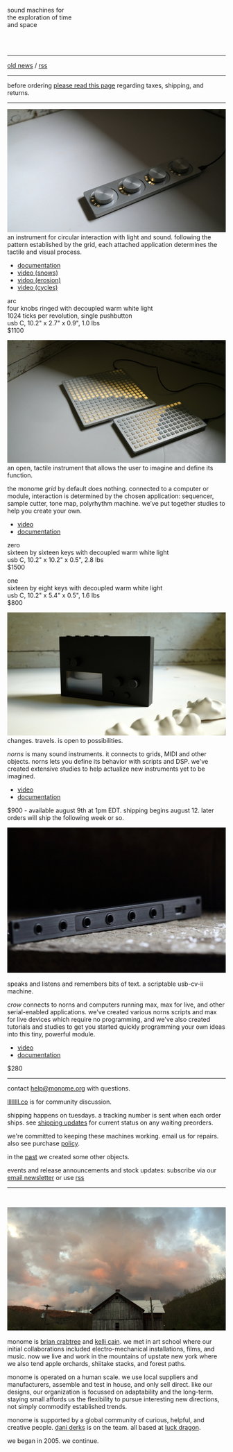 sound machines for   
the exploration of time  
and space

<br/>
<br/>

---


<!--NEWS-->

[old news](/old.html) / [rss](rss.xml)

---

before ordering [please read this page](/policy.html) regarding taxes, shipping, and returns.

---

[![](/image/arc.jpg)](/image/high/arc.jpg)
an instrument for circular interaction with light and sound. following the pattern established by the grid, each attached application determines the tactile and visual process.

  - [documentation](https://monome.org/docs/arc)
  - [video (snows)](https://vimeo.com/1069216011)  
  - [vidoo (erosion)](https://vimeo.com/1072397621)
  - [video (cycles)](https://vimeo.com/1071043221)

<!-- ARC -->

arc  
four knobs ringed with decoupled warm white light  
1024 ticks per revolution, single pushbutton  
usb C, 10.2" x 2.7" x 0.9", 1.0 lbs  
$1100



[![](/image/both.jpg)](/image/high/both.jpg)
an open, tactile instrument that allows the user to imagine and define its function.

the monome _grid_ by default does nothing. connected to a computer or module, interaction is determined by the chosen application: sequencer, sample cutter, tone map, polyrhythm machine. we’ve put together studies to help you create your own.

  - [video](https://vimeo.com/841239908)
  - [documentation](https://monome.org/docs/grid)

zero  
sixteen by sixteen keys with decoupled warm white light  
usb C, 10.2" x 10.2" x 0.5", 2.8 lbs  
$1500

<!--ZERONEW-->

<!--zero (b-stock)  
100% new and functional, very minor aesthetic imperfections from the machine shop  
$1400

<!--Z EROBSTOCK-->

one  
sixteen by eight keys with decoupled warm white light  
usb C, 10.2" x 5.4" x 0.5", 1.6 lbs  
$800

<!--ONENEW-->

<!--
one (b-stock)  
100% new and functional, very minor aesthetic imperfections from the machine shop  
$650

<!--O NEBSTOCK-->




![](/image/norns-black.jpg)
changes. travels. is open to possibilities.

_norns_ is many sound instruments. it connects to grids, MIDI and other objects. norns lets you define its behavior with scripts and DSP. we've created extensive studies to help actualize new instruments yet to be imagined.

- [video](https://vimeo.com/267112253)
- [documentation](https://monome.org/docs/norns)

$900 - available august 9th at 1pm EDT. shipping begins august 12. later orders will ship the following week or so.

<!--B LACKNEW-->

<!--
norns (b-stock)
100% new and functional, very minor aesthetic imperfections from the machine shop  
$850

<!--B LACKBSTOCK-->


<!--G REY-->


![](/image/crow.jpg)

speaks and listens and remembers bits of text. a scriptable usb-cv-ii machine.

_crow_ connects to norns and computers running max, max for live, and other serial-enabled applications. we've created various norns scripts and max for live devices which require no programming, and we've also created tutorials and studies to get you started quickly programming your own ideas into this tiny, powerful module.

- [video](https://vimeo.com/362620801)
- [documentation](https://monome.org/docs/crow)

$280

<!--CROW-->



---

contact help@monome.org with questions.

[llllllll.co](https://llllllll.co) is for community discussion.

shipping happens on tuesdays. a tracking number is sent when each order ships. see [shipping updates](/shipping.html) for current status on any waiting preorders.

we're committed to keeping these machines working. email us for repairs. also see purchase [policy](/policy.html).

in the [past](/past.html) we created some other objects.

events and release announcements and stock updates: subscribe via our [email newsletter](https://buttondown.email/monome) or use [rss](/rss.xml)

---

<br/>

![barn](/image/barn.jpg)

monome is [brian crabtree](https://nnnnnnnn.co) and [kelli cain](http://kellicain.com). we met in art school where our initial collaborations included electro-mechanical installations, films, and music. now we live and work in the mountains of upstate new york where we also tend apple orchards, shiitake stacks, and forest paths.</p>

monome is operated on a human scale. we use local suppliers and manufacturers, assemble and test in house, and only sell direct. like our designs, our organization is focussed on adaptability and the long-term. staying small affords us the flexibility to pursue interesting new directions, not simply commodify established trends.

monome is supported by a global community of curious, helpful, and creative people. [dani derks](https://dndrks.com) is on the team. all based at [luck dragon](https://luckdragon.space).

we began in 2005. we continue.
